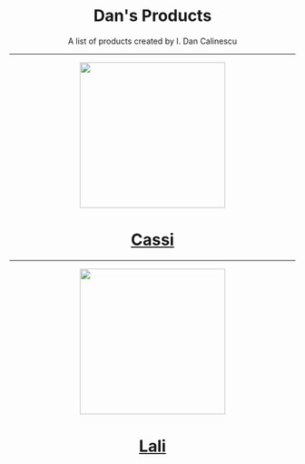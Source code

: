 <h1 align="center"> Dan's Products </h1>
<p align="center"> A list of products created by I. Dan Calinescu </p>

<hr/>

<p align="center">
<img src="https://raw.githubusercontent.com/idancali/cassi/master/logo.png" width="256px">

<a href="http://github.com/idancali/cassi"> <h1 align="center"> Cassi </h1> </a>
</p>

<hr/>

<p align="center">
<img src="https://raw.githubusercontent.com/idancali/lali/master/logo.png" width="256px">
<a href="http://github.com/idancali/lali"> <h1 align="center"> Lali </h1> </a>
</p>
